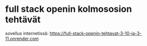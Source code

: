 # full stack openin kolmososion tehtävät

sovellus internetissä: https://full-stack-openin-tehtavat-3-10-ja-3-11.onrender.com